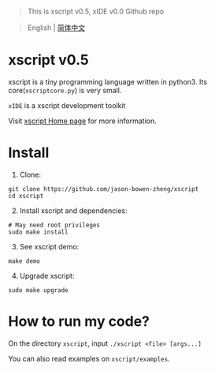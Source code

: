 > This is xscript v0.5, xIDE v0.0 Github repo

> English | [简体中文](./README-zh_cn.md)

# xscript v0.5
xscript is a tiny programming language written in python3. Its core(`xscriptcore.py`) is very small.

`xIDE` is a xscript development toolkit

Visit [xscript Home page](https://jason-bowen-zheng.github.io/xscript) for more information.

# Install
1. Clone:
```shell
git clone https://github.com/jason-bowen-zheng/xscript
cd xscript
```

2. Install xscript and dependencies:
```shell
# May need root privileges
sudo make install
```

3. See xscript demo:
```shell
make demo
```

4. Upgrade xscript:
```shell
sudo make upgrade
```

# How to run my code?
On the directory `xscript`, input `./xscript <file> [args...]`

You can also read examples on `xscript/examples`.
